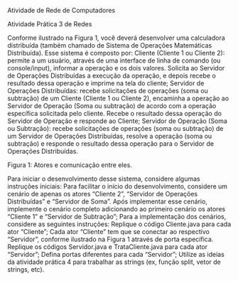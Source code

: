 Atividade de Rede de Computadores


Atividade Prática 3 de Redes

Conforme ilustrado na Figura 1, você deverá desenvolver uma calculadora distribuída (também chamado de Sistema de Operações Matemáticas Distribuída). Esse sistema é composto por:
Cliente (Cliente 1 ou Cliente 2): permite a um usuário, através de uma interface de linha de comando (ou console/input), informar a operação e os dois valores. Solicita ao Servidor de Operações Distribuídas a execução da operação, e depois recebe o resultado dessa operação e imprime na tela do cliente;
Servidor de Operações Distribuídas: recebe solicitações de operações (soma ou subtração) de um Cliente (Cliente 1 ou Cliente 2), encaminha a operação ao Servidor de Operação (Soma ou subtração) de acordo com a operação específica solicitada pelo cliente. Recebe o resultado dessa operação do Servidor de Operação e responde ao Cliente;
Servidor de Operação (Soma ou Subtração): recebe solicitações de operações (soma ou subtração) de um Servidor de Operações Distribuídas, resolve a operação (soma ou subtração) e responde o resultado dessa operação para o Servidor de Operações Distribuídas.


Figura 1: Atores e comunicação entre eles.

Para iniciar o desenvolvimento desse sistema, considere algumas instruções iniciais:
Para facilitar o início do desenvolvimento, considere um cenário de apenas os atores “Cliente 2”, “Servidor de Operações Distribuídas” e “Servidor de Soma”. Após implementar esse cenário, implemente o cenário completo adicionando ao primeiro cenário os atores “Cliente 1” e “Servidor de Subtração”;
Para a implementação dos cenários, considere as seguintes instruções:
Replique o código Cliente.java para cada ator “Cliente”;
Cada ator “Cliente” tem que se conectar ao respectivo “Servidor”, conforme ilustrado na Figura 1 através de porta específica.
Replique os códigos Servidor.java e TrataCliente.java para cada ator “Servidor”;
Defina portas diferentes para cada “Servidor”;
Utilize as ideias da atividade prática 4 para trabalhar as strings (ex, função split, vetor de strings, etc).
